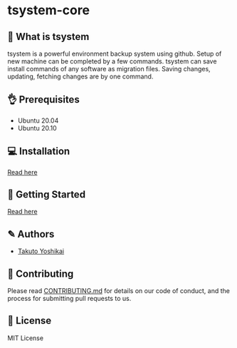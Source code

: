 # tsystem-core

## 🤔 What is tsystem
tsystem is a powerful environment backup system using github.
Setup of new machine can be completed by a few commands.
tsystem can save install commands of any software as migration files.
Saving changes, updating, fetching changes are by one command.

## 👌 Prerequisites
* Ubuntu 20.04
* Ubuntu 20.10

## 💻 Installation
[Read here](./docs/1-install.md)

## 🚀 Getting Started
[Read here](./docs/2-howtouse.md)

## ✎ Authors
* [Takuto Yoshikai](https://github.com/TakutoYoshikai)

## 🤝 Contributing
Please read [CONTRIBUTING.md](./CONTRIBUTING.md) for details on our code of conduct, and the process for submitting pull requests to us.

## 📘 License
MIT License
